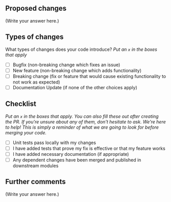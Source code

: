 Proposed changes
----------------
<!--
Describe the big picture of your changes here to communicate to the maintainers why we should accept this pull request. If it fixes a bug or resolves a feature request, be sure to link to that issue.
-->
(Write your answer here.)

Types of changes
----------------

What types of changes does your code introduce?
_Put an `x` in the boxes that apply_

- [ ] Bugfix (non-breaking change which fixes an issue)
- [ ] New feature (non-breaking change which adds functionality)
- [ ] Breaking change (fix or feature that would cause existing functionality to not work as expected)
- [ ] Documentation Update (if none of the other choices apply)

Checklist
---------

_Put an `x` in the boxes that apply. You can also fill these out after creating the PR. If you're unsure about any of them, don't hesitate to ask. We're here to help! This is simply a reminder of what we are going to look for before merging your code._

- [ ] Unit tests pass locally with my changes
- [ ] I have added tests that prove my fix is effective or that my feature works
- [ ] I have added necessary documentation (if appropriate)
- [ ] Any dependent changes have been merged and published in downstream modules

## Further comments
<!--
If this is a relatively large or complex change, kick off the discussion by explaining why you chose the solution you did and what alternatives you considered, etc...
-->
(Write your answer here.)
